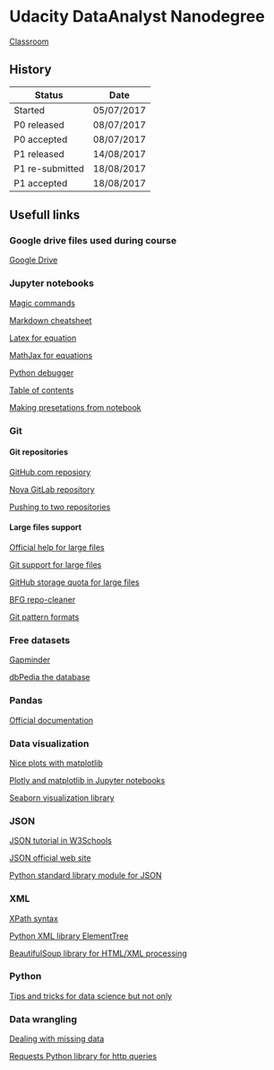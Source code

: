 # Udacity DataAnalyst Nanodegree

[Classroom](https://classroom.udacity.com/nanodegrees/nd002-airbus/parts/2a7da92a-8585-473e-a7c0-c5203eff32e9/modules/317671873575460/lessons/5430778793/concepts/53961386130923)

## History

| Status          | Date       |
| --------------- | ---------- |
| Started         | 05/07/2017 |
| P0 released     | 08/07/2017 |
| P0 accepted     | 08/07/2017 |
| P1 released     | 14/08/2017 |
| P1 re-submitted | 18/08/2017 |
| P1 accepted     | 18/08/2017 |

## Usefull links

### Google drive files used during course

[Google Drive](https://drive.google.com/drive/folders/0BxGJLIfLDrGCMVBLYTctVUJTNk0)

### Jupyter notebooks

[Magic commands](http://ipython.readthedocs.io/en/stable/interactive/magics.html)

[Markdown cheatsheet](https://github.com/adam-p/markdown-here/wiki/Markdown-Cheatsheet)

[Latex for equation](http://data-blog.udacity.com/posts/2016/10/latex-primer/)

[MathJax for equations](http://jupyter-notebook.readthedocs.io/en/latest/examples/Notebook/Typesetting%20Equations.html)

[Python debugger](https://docs.python.org/3/library/pdb.html)

[Table of contents](http://sebastianraschka.com/Articles/2014_ipython_internal_links.html)

[Making presetations from notebook](https://neuroscience.telenczuk.pl/?p=607)

### Git

#### Git repositories

[GitHub.com reposiory](https://github.com/ccampguilhem/Udacity-DataAnalyst)

[Nova GitLab repository](https://gitlab.nova.airbusdefenceandspace.com/cedric.campguilhem/Udacity-DataAnalyst)

[Pushing to two repositories](https://stackoverflow.com/questions/14290113/git-pushing-code-to-two-remotes)

#### Large files support

[Official help for large files](https://help.github.com/articles/versioning-large-files/)

[Git support for large files](https://stackoverflow.com/questions/34181356/git-lfs-where-are-the-file-stored-how-to-get-them)

[GitHub storage quota for large files](https://help.github.com/articles/about-storage-and-bandwidth-usage/)

[BFG repo-cleaner](https://rtyley.github.io/bfg-repo-cleaner/)

[Git pattern formats](https://git-scm.com/docs/gitignore#_pattern_format)

### Free datasets

[Gapminder](http://www.gapminder.org/data/)

[dbPedia the database ](http://wiki.dbpedia.org/)

### Pandas

[Official documentation](https://pandas.pydata.org/pandas-docs/stable/index.html)

### Data visualization

[Nice plots with matplotlib](http://www.randalolson.com/2014/06/28/how-to-make-beautiful-data-visualizations-in-python-with-matplotlib/)

[Plotly and matplotlib in Jupyter notebooks](http://nbviewer.jupyter.org/github/plotly/python-user-guide/blob/master/s6_matplotlylib/s6_matplotlylib.ipynb)

[Seaborn visualization library](https://seaborn.pydata.org/index.html)

### JSON

[JSON tutorial in W3Schools](https://www.w3schools.com/js/js_json_intro.asp)

[JSON official web site](http://www.json.org/)

[Python standard library module for JSON](https://docs.python.org/2/library/json.html)

### XML

[XPath syntax](https://www.w3schools.com/xml/xpath_syntax.asp)

[Python XML library ElementTree](https://docs.python.org/2/library/xml.etree.elementtree.html#module-xml.etree.ElementTree)

[BeautifulSoup library for HTML/XML processing](https://www.crummy.com/software/BeautifulSoup/bs4/doc/)

### Python

[Tips and tricks for data science but not only](https://github.com/rasbt/python_reference)

### Data wrangling

[Dealing with missing data](https://measuringu.com/handle-missing-data/)

[Requests Python library for http queries](http://requests.readthedocs.io/en/master/)


